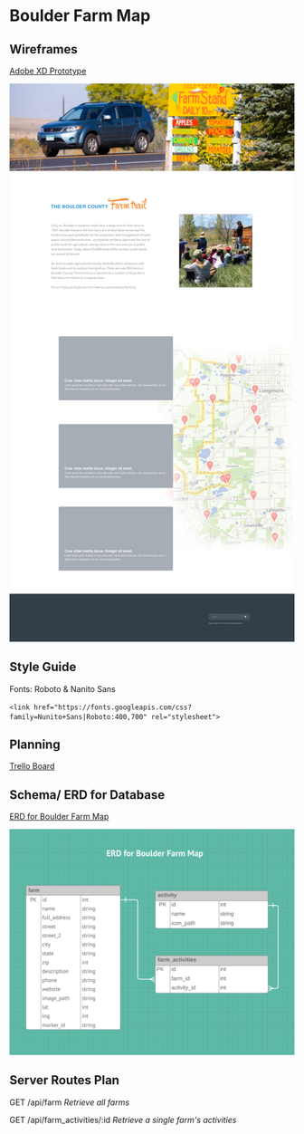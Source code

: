# Boulder Farm Map



## Wireframes

[Adobe XD Prototype](https://xd.adobe.com/view/18e8d5f3-a140-4fd9-6a92-4ad4d0b77ded-6ed9/?fullscreen&hints=off)

![alt text](farm-map-wireframe.png "project wireframe")



## Style Guide

Fonts: Roboto & Nanito Sans

`<link href="https://fonts.googleapis.com/css?family=Nunito+Sans|Roboto:400,700" rel="stylesheet">`



## Planning

[Trello Board](https://trello.com/b/9XLW29BM/boulder-farm-map)



## Schema/ ERD for Database
[ERD for Boulder Farm Map](https://www.lucidchart.com/invitations/accept/2e079e10-6dfd-4e47-aaea-8644f7cb805c)

![alt text](https://github.com/saramorell/boulder-farm-map/blob/master/boulder-farm-map-erd.png "ERD image for Boulder Farm Map")



## Server Routes Plan
GET /api/farm *Retrieve all farms*

GET /api/farm_activities/:id *Retrieve a single farm's activities*





